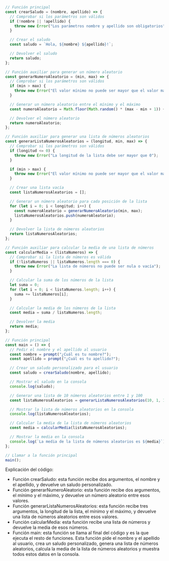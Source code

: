 ```javascript
// Función principal
const crearSaludo = (nombre, apellido) => {
  // Comprobar si los parámetros son válidos
  if (!nombre || !apellido) {
    throw new Error("Los parámetros nombre y apellido son obligatorios");
  }

  // Crear el saludo
  const saludo = `Hola, ${nombre} ${apellido}!`;

  // Devolver el saludo
  return saludo;
};

// Función auxiliar para generar un número aleatorio
const generarNumeroAleatorio = (min, max) => {
  // Comprobar si los parámetros son válidos
  if (min > max) {
    throw new Error("El valor mínimo no puede ser mayor que el valor máximo");
  }

  // Generar un número aleatorio entre el mínimo y el máximo
  const numeroAleatorio = Math.floor(Math.random() * (max - min + 1)) + min;

  // Devolver el número aleatorio
  return numeroAleatorio;
};

// Función auxiliar para generar una lista de números aleatorios
const generarListaNumerosAleatorios = (longitud, min, max) => {
  // Comprobar si los parámetros son válidos
  if (longitud <= 0) {
    throw new Error("La longitud de la lista debe ser mayor que 0");
  }

  if (min > max) {
    throw new Error("El valor mínimo no puede ser mayor que el valor máximo");
  }

  // Crear una lista vacía
  const listaNumerosAleatorios = [];

  // Generar un número aleatorio para cada posición de la lista
  for (let i = 0; i < longitud; i++) {
    const numeroAleatorio = generarNumeroAleatorio(min, max);
    listaNumerosAleatorios.push(numeroAleatorio);
  }

  // Devolver la lista de números aleatorios
  return listaNumerosAleatorios;
};

// Función auxiliar para calcular la media de una lista de números
const calcularMedia = (listaNumeros) => {
  // Comprobar si la lista de números es válida
  if (!listaNumeros || listaNumeros.length === 0) {
    throw new Error("La lista de números no puede ser nula o vacía");
  }

  // Calcular la suma de los números de la lista
  let suma = 0;
  for (let i = 0; i < listaNumeros.length; i++) {
    suma += listaNumeros[i];
  }

  // Calcular la media de los números de la lista
  const media = suma / listaNumeros.length;

  // Devolver la media
  return media;
};

// Función principal
const main = () => {
  // Pedir el nombre y el apellido al usuario
  const nombre = prompt("¿Cuál es tu nombre?");
  const apellido = prompt("¿Cuál es tu apellido?");

  // Crear un saludo personalizado para el usuario
  const saludo = crearSaludo(nombre, apellido);

  // Mostrar el saludo en la consola
  console.log(saludo);

  // Generar una lista de 10 números aleatorios entre 1 y 100
  const listaNumerosAleatorios = generarListaNumerosAleatorios(10, 1, 100);

  // Mostrar la lista de números aleatorios en la consola
  console.log(listaNumerosAleatorios);

  // Calcular la media de la lista de números aleatorios
  const media = calcularMedia(listaNumerosAleatorios);

  // Mostrar la media en la consola
  console.log(`La media de la lista de números aleatorios es ${media}`);
};

// Llamar a la función principal
main();
```

Explicación del código:
- Función crearSaludo: esta función recibe dos argumentos, el nombre y el apellido, y devuelve un saludo personalizado.
- Función generarNumeroAleatorio: esta función recibe dos argumentos, el mínimo y el máximo, y devuelve un número aleatorio entre esos valores.
- Función generarListaNumerosAleatorios: esta función recibe tres argumentos, la longitud de la lista, el mínimo y el máximo, y devuelve una lista de números aleatorios entre esos valores.
- Función calcularMedia: esta función recibe una lista de números y devuelve la media de esos números.
- Función main: esta función se llama al final del código y es la que ejecuta el resto de funciones. Esta función pide el nombre y el apellido al usuario, crea un saludo personalizado, genera una lista de números aleatorios, calcula la media de la lista de números aleatorios y muestra todos estos datos en la consola.